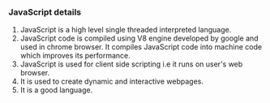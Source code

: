 ### JavaScript details
1. JavaScript is a high level single threaded interpreted language.
2. JavaScript code is compiled using V8 engine developed by google and used in chrome browser. It compiles JavaScript code into machine code which improves its performance.
3. JavaScript is used for client side scripting i.e it runs on user's web browser.
4. It is used to create dynamic and interactive webpages.
5. It is a good language.

	